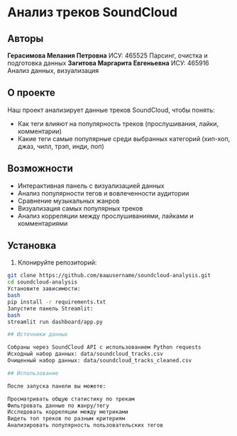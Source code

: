 # Анализ треков SoundCloud

## Авторы
**Герасимова Мелания Петровна**
ИСУ: 465525
Парсинг, очистка и подготовка данных
**Загитова Маргарита Евгеньевна**
ИСУ: 465916
Анализ данных, визуализация

## О проекте

Наш проект анализирует данные треков SoundCloud, чтобы понять:
- Как теги влияют на популярность треков (прослушивания, лайки, комментарии)
- Какие теги самые популярные среди выбранных категорий (хип-хоп, джаз, чилл, трэп, инди, поп)

## Возможности

- Интерактивная панель с визуализацией данных
- Анализ популярности тегов и вовлеченности аудитории
- Сравнение музыкальных жанров
- Визуализация самых популярных треков
- Анализ корреляции между прослушиваниями, лайками и комментариями

## Установка

1. Клонируйте репозиторий:
```bash
git clone https://github.com/вашusername/soundcloud-analysis.git
cd soundcloud-analysis
Установите зависимости:
bash
pip install -r requirements.txt
Запустите панель Streamlit:
bash
streamlit run dashboard/app.py

## Источники данных

Собраны через SoundCloud API с использованием Python requests
Исходный набор данных: data/soundcloud_tracks.csv
Очищенный набор данных: data/soundcloud_tracks_cleaned.csv

## Использование

После запуска панели вы можете:

Просматривать общую статистику по трекам
Фильтровать данные по жанру/тегу
Исследовать корреляции между метриками
Видеть топ треков по разным критериям
Анализировать популярность пользовательских тегов
